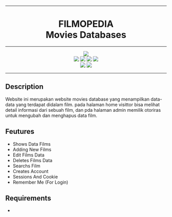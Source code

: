 <hr><h1 align="center" style="letter-spacing = 300px">
  FILMOPEDIA
  <br>
  Movies Databases
  <br>
</h1><hr>

<p align="center">
  <img src="https://img.shields.io/badge/VSCode-0078D4?style=for-the-badge&logo=visual%20studio%20code&logoColor=white"><br>
  <img src="https://img.shields.io/badge/HTML5-E34F26?style=for-the-badge&logo=html5&logoColor=white">
  <img src="https://img.shields.io/badge/CSS3-1572B6?style=for-the-badge&logo=css3&logoColor=white">
  <img src="https://img.shields.io/badge/JavaScript-F7DF1E?style=for-the-badge&logo=javascript&logoColor=black">
  <img src="https://img.shields.io/badge/PHP-777BB4?style=for-the-badge&logo=php&logoColor=white"><br>
  <img src="https://img.shields.io/badge/Bootstrap-563D7C?style=for-the-badge&logo=bootstrap&logoColor=white">
  <img src="https://img.shields.io/badge/MySQL-005C84?style=for-the-badge&logo=mysql&logoColor=white">
</p><hr>

## Description
Website ini merupakan website movies database yang menampilkan data-data yang terdapat didalam film.
pada halaman home visittor bisa melihat detail informasi dari sebuah film, dan pda halaman admin memilik otoriras
untuk mengubah dan menghapus data film.

## Feutures
- Shows Data Films
- Adding New Films
- Edit Films Data
- Deletes Films Data
- Searchs Film
- Creates Account
- Sessions And Cookie
- Remember Me (For Login)

## Requirements
-







